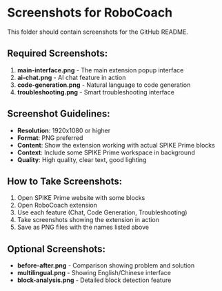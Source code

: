 # Screenshots for RoboCoach

This folder should contain screenshots for the GitHub README.

## Required Screenshots:

1. **main-interface.png** - The main extension popup interface
2. **ai-chat.png** - AI chat feature in action
3. **code-generation.png** - Natural language to code generation
4. **troubleshooting.png** - Smart troubleshooting interface

## Screenshot Guidelines:

- **Resolution**: 1920x1080 or higher
- **Format**: PNG preferred
- **Content**: Show the extension working with actual SPIKE Prime blocks
- **Context**: Include some SPIKE Prime workspace in background
- **Quality**: High quality, clear text, good lighting

## How to Take Screenshots:

1. Open SPIKE Prime website with some blocks
2. Open RoboCoach extension
3. Use each feature (Chat, Code Generation, Troubleshooting)
4. Take screenshots showing the extension in action
5. Save as PNG files with the names listed above

## Optional Screenshots:

- **before-after.png** - Comparison showing problem and solution
- **multilingual.png** - Showing English/Chinese interface
- **block-analysis.png** - Detailed block detection feature